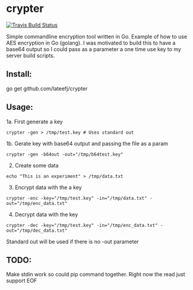 crypter
=======

[![Travis Build Status](https://api.travis-ci.org/lateefj/crypter.png?branch=master)](https://travis-ci.org/lateefj/crypter)

Simple commandline encryption tool written in Go. Example of how to use AES encryption in Go (golang). I was motivated to build this to have a base64 output so I could pass as a parameter a one time use key to my server build scripts.

Install:
--------
go get github.com/lateefj/crypter

Usage:
------

1a. First generate a key
<pre><code>crypter -gen > /tmp/test.key # Uses standard out</code></pre>

1b. Gerate key with base64 output and passing the file as a param
<pre><code>crypter -gen -b64out -out="/tmp/b64test.key"</code></pre>


2. Create some data
<pre><code>echo "This is an experiment" > /tmp/data.txt</code></pre>


3. Encrypt data with the a key
<pre><code>crypter -enc -key="/tmp/test.key" -in="/tmp/data.txt" -out="/tmp/enc_data.txt"</code></pre>


4. Decrypt data with the key
<pre><code>crypter -dec -key="/tmp/test.key" -in="/tmp/enc_data.txt" -out="/tmp/dec_data.txt"</code></pre>


Standard out will be used if there is no -out parameter

TODO:
-----
Make stdin work so could pip command together. Right now the read just support EOF
